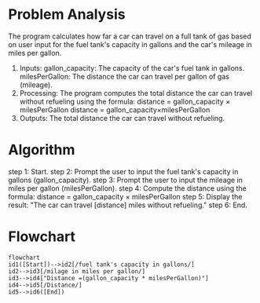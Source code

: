 # Problem Analysis
The program calculates how far a car can travel on a full tank of gas based on user input for the fuel tank's capacity in gallons and the car's mileage in miles per gallon.

1. Inputs:
gallon_capacity: The capacity of the car's fuel tank in gallons.
milesPerGallon: The distance the car can travel per gallon of gas (mileage).
2. Processing:
The program computes the total distance the car can travel without refueling using the formula:
distance = gallon_capacity × milesPerGallon
distance = gallon_capacity×milesPerGallon
3. Outputs:
The total distance the car can travel without refueling.


# Algorithm
step 1: Start.
step 2: Prompt the user to input the fuel tank's capacity in gallons (gallon_capacity).
step 3: Prompt the user to input the mileage in miles per gallon (milesPerGallon).
step 4: Compute the distance using the formula: distance = gallon_capacity × milesPerGallon
step 5: Display the result: "The car can travel [distance] miles without refueling."
step 6: End.

 # Flowchart

``` mermaid
flowchart 
id1([Start])-->id2[/fuel tank's capacity in gallons/]
id2-->id3[/milage in miles per gallon/]
id3-->id4["Distance =(gallon_capacity * milesPerGallon)"]
id4-->id5[/Distance/]
id5-->id6([End])
```
